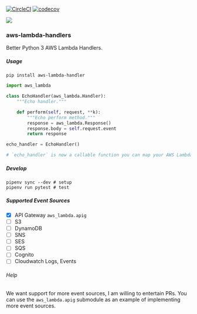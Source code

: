 [![CircleCI](https://circleci.com/gh/hmngwy/py-aws-lambda-handler.svg?style=svg)](https://circleci.com/gh/hmngwy/py-aws-lambda-handler) [![codecov](https://codecov.io/gh/hmngwy/py-aws-lambda-handler/branch/develop/graph/badge.svg)](https://codecov.io/gh/hmngwy/py-aws-lambda-handler)

![](https://codecov.io/gh/hmngwy/py-aws-lambda-handler/branch/develop/graphs/tree.svg?height=70&width=898)

### aws-lambda-handlers

Better Python 3 AWS Lambda Handlers.


##### Usage

```
pip install aws-lambda-handler
```

```python
import aws_lambda

class EchoHandler(aws_lambda.Handler):
    """Echo handler."""

    def perform(self, request, **k):
        """Echo perform method."""
        response = aws_lambda.Response()
        response.body = self.request.event
        return response

echo_handler = EchoHandler()

# `echo_handler` is now a callable function you can map your AWS Lambda function to
```

##### Develop

```
pipenv sync --dev # setup
pipenv run pytest # test
```

##### Supported Event Sources

- [x] API Gateway `aws_lambda.apig`
- [ ] S3
- [ ] DynamoDB
- [ ] SNS
- [ ] SES
- [ ] SQS
- [ ] Cognito
- [ ] Cloudwatch Logs, Events

###### Help

We want support for more event sources, I am willing to entertain PRs. You can use the `aws_lambda.apig` submodule as an example of implementing more event sources.
